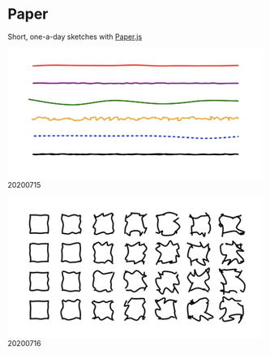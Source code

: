 # Paper

Short, one-a-day sketches with [Paper.js](http://paperjs.org/)

![IMG 20200715](./images/20200715.png)
20200715

![IMG 20200716](./images/20200716.png)
20200716
